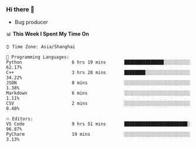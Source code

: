 ### Hi there 👋
* Bug producer
<!--START_SECTION:waka-->
📊 **This Week I Spent My Time On** 

```text
⌚︎ Time Zone: Asia/Shanghai

💬 Programming Languages: 
Python                   6 hrs 19 mins       ███████████████░░░░░░░░░░   62.17% 
C++                      3 hrs 28 mins       ████████░░░░░░░░░░░░░░░░░   34.22% 
JSON                     8 mins              ░░░░░░░░░░░░░░░░░░░░░░░░░   1.38% 
Markdown                 6 mins              ░░░░░░░░░░░░░░░░░░░░░░░░░   1.11% 
CSV                      2 mins              ░░░░░░░░░░░░░░░░░░░░░░░░░   0.48%

🔥 Editors: 
VS Code                  9 hrs 51 mins       ████████████████████████░   96.87% 
PyCharm                  19 mins             ░░░░░░░░░░░░░░░░░░░░░░░░░   3.13%

```


<!--END_SECTION:waka-->
